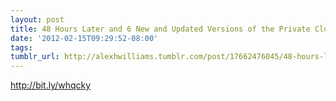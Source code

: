 ```yaml
---
layout: post
title: 48 Hours Later and 6 New and Updated Versions of the Private Cloud
date: '2012-02-15T09:29:52-08:00'
tags: 
tumblr_url: http://alexhwilliams.tumblr.com/post/17662476045/48-hours-later-and-6-new-and-updated-versions-of-the
---
```

<p><a href="http://bit.ly/whqcky">http://bit.ly/whqcky</a></p>
